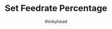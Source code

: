 ---
tag: m0220
title: Set Feedrate Percentage
brief: Set the global feedrate percentage.
author: thinkyhead

experimental: false
group: motion

codes: [ M220 ]

long: Sets speed percentage factor, aka "Feed Rate" which applies to all G-code-based moves in all (X, Y, Z, and E) axes. Reports the current speed percentage factor if no parameter is specified

parameters:
  -
    tag: S
    optional: true
    description: Feedrate percentage
    values:
      -
        tag: percent
        type: int
  -
    tag: B
    optional: true
    description: Back up current factor
    values:
      -
        tag: flag
        type: bool
  -
    tag: R
    optional: true
    description: Restore the last-saved factor
    values:
      -
        tag: flag
        type: bool

examples:

-
    pre: Set feedrate to 80%
    code: M220 S80
-
    pre: Report feedrate
    code: M220
-
    pre: Back up current feedrate
    code: M220 B
---
